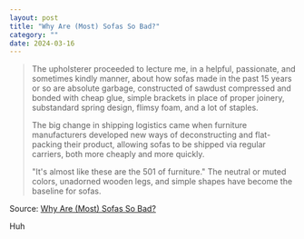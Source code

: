 ```yaml
---
layout: post
title: "Why Are (Most) Sofas So Bad?"
category: ""
date: 2024-03-16
---
```


>The upholsterer proceeded to lecture me, in a helpful, passionate, and sometimes kindly manner, about how sofas made in the past 15 years or so are absolute garbage, constructed of sawdust compressed and bonded with cheap glue, simple brackets in place of proper joinery, substandard spring design, flimsy foam, and a lot of staples.
>
>The big change in shipping logistics came when furniture manufacturers developed new ways of deconstructing and flat-packing their product, allowing sofas to be shipped via regular carriers, both more cheaply and more quickly.
>
>"It's almost like these are the 501 of furniture." The neutral or muted colors, unadorned wooden legs, and simple shapes have become the baseline for sofas.



Source: [Why Are (Most) Sofas So Bad?](https://www.dwell.com/article/dtc-sofa-crisis-32304b9e)

Huh
